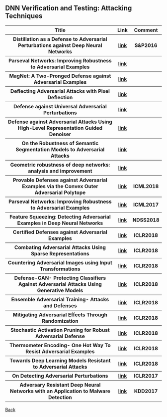<head>
  <meta charset="utf-8">

  <meta name="description" content="DNN Verification and Testing: Attacking Techniques">
  <meta name="author" content="SitePoint">

  <link rel="stylesheet" href="css/styles.css?v=1.0">

  <!--[if lt IE 9]>
    <script src="https://cdnjs.cloudflare.com/ajax/libs/html5shiv/3.7.3/html5shiv.js"></script>
  <![endif]-->
</head>

<body>

  <h2>DNN Verification and Testing: Attacking Techniques</h2>
  
<table class="tg">

  <tr>
    <th class="tg-yw4l"> Title </th> 
    <th> Link </th>    
    <th class="tg-yw4l"> Comment </th> 
  </tr>

  <tr>
    <th class="tg-yw4l"> Distillation as a Defense to Adversarial Perturbations against Deep Neural Networks </th> 
    <th> <a href="https://arxiv.org/abs/1511.04508">link</a> </th>    
    <th class="tg-yw4l">  S&P2016 </th>   
  </tr>
  
  <tr>
    <th class="tg-yw4l"> Parseval Networks: Improving Robustness to Adversarial Examples </th> 
    <th> <a href="https://arxiv.org/abs/1704.08847">link</a> </th>    
    <th class="tg-yw4l">  </th>   
  </tr>
  
  <tr>
    <th class="tg-yw4l"> MagNet: A Two-Pronged Defense against Adversarial Examples </th> 
    <th> <a href="https://arxiv.org/abs/1705.09064">link</a> </th>    
    <th class="tg-yw4l">  </th>   
  </tr>
  
   <tr>
    <th class="tg-yw4l"> Deflecting Adversarial Attacks with Pixel Deflection </th> 
    <th> <a href="http://openaccess.thecvf.com/content_cvpr_2018/papers/Prakash_Deflecting_Adversarial_Attacks_CVPR_2018_paper.pdf">link</a> </th>   
    <th class="tg-yw4l">  </th>   
  </tr>
  
   <tr>
    <th class="tg-yw4l"> Defense against Universal Adversarial Perturbations </th> 
    <th> <a href="http://openaccess.thecvf.com/content_cvpr_2018/papers/Akhtar_Defense_Against_Universal_CVPR_2018_paper.pdf">link</a> </th>    
    <th class="tg-yw4l">  </th>   
  </tr>
  
   <tr>
    <th class="tg-yw4l"> Defense against Adversarial Attacks Using High-Level Representation Guided Denoiser </th> 
    <th> <a href="http://openaccess.thecvf.com/content_cvpr_2018/papers/Liao_Defense_Against_Adversarial_CVPR_2018_paper.pdf">link</a> </th>    
    <th class="tg-yw4l">  </th>   
  </tr>
  
   <tr>
    <th class="tg-yw4l"> On the Robustness of Semantic Segmentation Models to Adversarial Attacks </th> 
    <th> <a href="http://openaccess.thecvf.com/content_cvpr_2018/papers/Arnab_On_the_Robustness_CVPR_2018_paper.pdf">link</a> </th>    
    <th class="tg-yw4l">  </th>   
  </tr>
  
   <tr>
    <th class="tg-yw4l"> Geometric robustness of deep networks: analysis and improvement </th> 
    <th> <a href="http://openaccess.thecvf.com/content_cvpr_2018/papers/Kanbak_Geometric_Robustness_of_CVPR_2018_paper.pdf">link</a> </th>    
    <th class="tg-yw4l">  </th>   
  </tr>
  
   <tr>
    <th class="tg-yw4l"> Provable Defenses against Adversarial Examples via the Convex Outer Adversarial Polytope </th> 
    <th> <a href="https://arxiv.org/abs/1711.00851">link</a> </th>    
    <th class="tg-yw4l"> ICML2018  </th>   
  </tr>
  
   <tr>
    <th class="tg-yw4l"> Parseval Networks: Improving Robustness to Adversarial Examples </th> 
    <th> <a href="https://arxiv.org/abs/1704.08847?context=cs">link</a> </th>    
    <th class="tg-yw4l"> ICML2017  </th>   
  </tr>

   <tr>      
    <th class="tg-yw4l"> Feature Squeezing: Detecting Adversarial Examples in Deep Neural Networks </th> 
    <th> <a href="https://arxiv.org/pdf/1704.01155.pdf">link</a> </th> 
    <th class="tg-yw4l"> NDSS2018 </th> 
  </tr>
  
   <tr>      
    <th class="tg-yw4l"> Certified Defenses against Adversarial Examples </th> 
    <th> <a href="https://arxiv.org/abs/1801.09344">link</a> </th> 
    <th class="tg-yw4l"> ICLR2018 </th> 
  </tr>
  
   <tr>      
    <th class="tg-yw4l"> Combating Adversarial Attacks Using Sparse Representations </th> 
    <th> <a href="https://arxiv.org/abs/1803.03880">link</a> </th> 
    <th class="tg-yw4l"> ICLR2018 </th> 
  </tr>
  
   <tr>      
    <th class="tg-yw4l"> Countering Adversarial Images using Input Transformations </th> 
    <th> <a href="https://arxiv.org/abs/1711.00117">link</a> </th> 
    <th class="tg-yw4l"> ICLR2018 </th> 
  </tr>
  
   <tr>      
    <th class="tg-yw4l">Defense-GAN- Protecting Classifiers Against Adversarial Attacks Using Generative Models </th> 
    <th> <a href="https://arxiv.org/abs/1805.06605">link</a> </th> 
    <th class="tg-yw4l"> ICLR2018 </th> 
  </tr>
  
   <tr>      
    <th class="tg-yw4l">Ensemble Adversarial Training- Attacks and Defenses</th> 
    <th> <a href="https://arxiv.org/abs/1705.07204">link</a> </th> 
    <th class="tg-yw4l"> ICLR2018 </th> 
  </tr>
  
   <tr>      
    <th class="tg-yw4l">Mitigating Adversarial Effects Through Randomization</th> 
    <th> <a href="https://arxiv.org/abs/1711.01991">link</a> </th> 
    <th class="tg-yw4l"> ICLR2018 </th> 
  </tr>
  
  
   <tr>      
    <th class="tg-yw4l">Stochastic Activation Pruning for Robust Adversarial Defense</th> 
    <th> <a href="https://arxiv.org/abs/1803.01442">link</a> </th> 
    <th class="tg-yw4l"> ICLR2018 </th> 
  </tr>
    
   <tr>      
    <th class="tg-yw4l">Thermometer Encoding- One Hot Way To Resist Adversarial Examples</th> 
    <th> <a href="https://openreview.net/forum?id=S18Su--CW">link</a> </th> 
    <th class="tg-yw4l"> ICLR2018 </th> 
  </tr>
    
   <tr>      
    <th class="tg-yw4l">Towards Deep Learning Models Resistant to Adversarial Attacks</th> 
    <th> <a href="https://arxiv.org/abs/1706.06083">link</a> </th> 
    <th class="tg-yw4l"> ICLR2018 </th> 
  </tr>
  
   <tr>      
    <th class="tg-yw4l">On Detecting Adversarial Perturbations</th> 
    <th> <a href="https://arxiv.org/abs/1702.04267">link</a> </th> 
    <th class="tg-yw4l"> ICLR2017 </th> 
  </tr>
  
  <tr>      
    <th class="tg-yw4l">Adversary Resistant Deep Neural Networks with an Application to Malware Detection</th> 
    <th> <a href="https://arxiv.org/abs/1610.01239">link</a> </th> 
    <th class="tg-yw4l"> KDD2017 </th> 
  </tr>
    	
	
</table>

<a href="https://github.com/TrustAI/Literature-on-DNN-Verification-and-Testing">Back</a>
  
</body>
</html>

